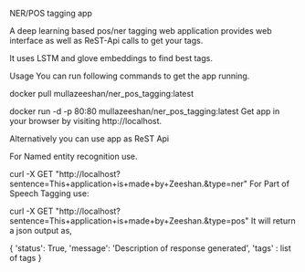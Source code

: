 NER/POS tagging app

A deep learning based pos/ner tagging web application provides web interface as well as ReST-Api calls to get your tags.

It uses LSTM and glove embeddings to find best tags.

Usage
You can run following commands to get the app running.

docker pull mullazeeshan/ner_pos_tagging:latest

docker run -d -p 80:80 mullazeeshan/ner_pos_tagging:latest
Get app in your browser by visiting http://localhost.

Alternatively you can use app as ReST Api

For Named entity recognition use.

  curl -X GET "http://localhost?sentence=This+application+is+made+by+Zeeshan.&type=ner"
For Part of Speech Tagging use:

  curl -X GET "http://localhost?sentence=This+application+is+made+by+Zeeshan.&type=pos"
It will return a json output as,

  {
      'status': True,
      'message': 'Description of response generated',
      'tags' : list of tags 
  }